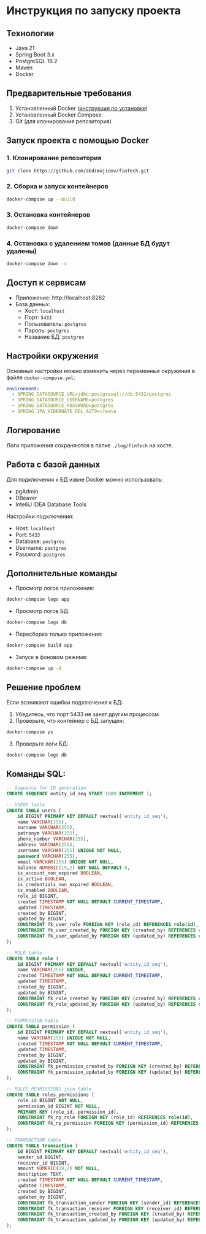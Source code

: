 # Инструкция по запуску проекта

## Технологии
- Java 21
- Spring Boot 3.x
- PostgreSQL 16.2
- Maven
- Docker

## Предварительные требования
1. Установленный Docker ([инструкция по установке](https://docs.docker.com/engine/install/))
2. Установленный Docker Compose
3. Git (для клонирования репозитория)

## Запуск проекта с помощью Docker

### 1. Клонирование репозитория
```bash
git clone https://github.com/abdimajidov/finTech.git
```

### 2. Сборка и запуск контейнеров
```bash
docker-compose up --build
```

### 3. Остановка контейнеров
```bash
docker-compose down
```

### 4. Остановка с удалением томов (данные БД будут удалены)
```bash
docker-compose down -v
```

## Доступ к сервисам
- Приложение: http://localhost:8282
- База данных:
    - Хост: `localhost`
    - Порт: `5433`
    - Пользователь: `postgres`
    - Пароль: `postgres`
    - Название БД: `postgres`

## Настройки окружения
Основные настройки можно изменить через переменные окружения в файле `docker-compose.yml`:

```yaml
environment:
  - SPRING_DATASOURCE_URL=jdbc:postgresql://db:5432/postgres
  - SPRING_DATASOURCE_USERNAME=postgres
  - SPRING_DATASOURCE_PASSWORD=postgres
  - SPRING_JPA_HIBERNATE_DDL_AUTO=create
```

## Логирование
Логи приложения сохраняются в папке `./log/finTech` на хосте.

## Работа с базой данных
Для подключения к БД извне Docker можно использовать:
- pgAdmin
- DBeaver
- IntelliJ IDEA Database Tools

Настройки подключения:
- Host: `localhost`
- Port: `5433`
- Database: `postgres`
- Username: `postgres`
- Password: `postgres`

## Дополнительные команды
- Просмотр логов приложения:
```bash
docker-compose logs app
```

- Просмотр логов БД:
```bash
docker-compose logs db
```

- Пересборка только приложения:
```bash
docker-compose build app
```

- Запуск в фоновом режиме:
```bash
docker-compose up -d
```

## Решение проблем
Если возникают ошибки подключения к БД:
1. Убедитесь, что порт 5433 не занят другим процессом
2. Проверьте, что контейнер с БД запущен:
```bash
docker-compose ps
```
3. Проверьте логи БД:
```bash
docker-compose logs db
```

## Команды SQL:

```sql
-- Sequence for ID generation
CREATE SEQUENCE entity_id_seq START 1000 INCREMENT 1;

-- USERS table
CREATE TABLE users (
    id BIGINT PRIMARY KEY DEFAULT nextval('entity_id_seq'),
    name VARCHAR(255),
    surname VARCHAR(255),
    patronym VARCHAR(255),
    phone_number VARCHAR(255),
    address VARCHAR(255),
    username VARCHAR(255) UNIQUE NOT NULL,
    password VARCHAR(255),
    email VARCHAR(255) UNIQUE NOT NULL,
    balance NUMERIC(19,2) NOT NULL DEFAULT 0,
    is_account_non_expired BOOLEAN,
    is_active BOOLEAN,
    is_credentials_non_expired BOOLEAN,
    is_enabled BOOLEAN,
    role_id BIGINT,
    created TIMESTAMP NOT NULL DEFAULT CURRENT_TIMESTAMP,
    updated TIMESTAMP,
    created_by BIGINT,
    updated_by BIGINT,
    CONSTRAINT fk_user_role FOREIGN KEY (role_id) REFERENCES role(id),
    CONSTRAINT fk_user_created_by FOREIGN KEY (created_by) REFERENCES users(id),
    CONSTRAINT fk_user_updated_by FOREIGN KEY (updated_by) REFERENCES users(id)
);

-- ROLE table
CREATE TABLE role (
    id BIGINT PRIMARY KEY DEFAULT nextval('entity_id_seq'),
    name VARCHAR(255) UNIQUE,
    created TIMESTAMP NOT NULL DEFAULT CURRENT_TIMESTAMP,
    updated TIMESTAMP,
    created_by BIGINT,
    updated_by BIGINT,
    CONSTRAINT fk_role_created_by FOREIGN KEY (created_by) REFERENCES users(id),
    CONSTRAINT fk_role_updated_by FOREIGN KEY (updated_by) REFERENCES users(id)
);

-- PERMISSION table
CREATE TABLE permission (
    id BIGINT PRIMARY KEY DEFAULT nextval('entity_id_seq'),
    name VARCHAR(255) UNIQUE NOT NULL,
    created TIMESTAMP NOT NULL DEFAULT CURRENT_TIMESTAMP,
    updated TIMESTAMP,
    created_by BIGINT,
    updated_by BIGINT,
    CONSTRAINT fk_permission_created_by FOREIGN KEY (created_by) REFERENCES users(id),
    CONSTRAINT fk_permission_updated_by FOREIGN KEY (updated_by) REFERENCES users(id)
);

-- ROLES_PERMISSIONS join table
CREATE TABLE roles_permissions (
    role_id BIGINT NOT NULL,
    permission_id BIGINT NOT NULL,
    PRIMARY KEY (role_id, permission_id),
    CONSTRAINT fk_rp_role FOREIGN KEY (role_id) REFERENCES role(id),
    CONSTRAINT fk_rp_permission FOREIGN KEY (permission_id) REFERENCES permission(id)
);

-- TRANSACTION table
CREATE TABLE transaction (
    id BIGINT PRIMARY KEY DEFAULT nextval('entity_id_seq'),
    sender_id BIGINT,
    receiver_id BIGINT,
    amount NUMERIC(19,2) NOT NULL,
    description TEXT,
    created TIMESTAMP NOT NULL DEFAULT CURRENT_TIMESTAMP,
    updated TIMESTAMP,
    created_by BIGINT,
    updated_by BIGINT,
    CONSTRAINT fk_transaction_sender FOREIGN KEY (sender_id) REFERENCES users(id),
    CONSTRAINT fk_transaction_receiver FOREIGN KEY (receiver_id) REFERENCES users(id),
    CONSTRAINT fk_transaction_created_by FOREIGN KEY (created_by) REFERENCES users(id),
    CONSTRAINT fk_transaction_updated_by FOREIGN KEY (updated_by) REFERENCES users(id)
);
```